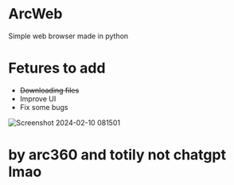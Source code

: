 # ArcWeb
Simple web browser made in python

# Fetures to add

* ~~Downloading files~~
* Improve UI
* Fix some bugs

![Screenshot 2024-02-10 081501](https://github.com/arc360alt/ArcWeb/assets/155182753/a8a34335-fa7e-4688-85aa-561a05c7329b)

# by arc360 and totily not chatgpt lmao
